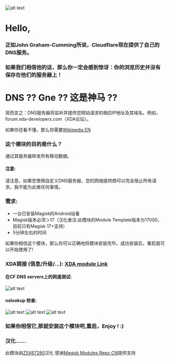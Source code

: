 ![alt text](https://image.ibb.co/e6OwXH/cloudflare.jpg "Logo CloudFareDNS4Magisk")

# Hello,


### 正如John Graham-Cumming所说，Cloudflare现在提供了自己的DNS服务。
### 如果我们相信他的话，那么你一定会感到惊讶：你的浏览历史并没有保存在他们的服务器上！

# DNS ?? Gne ?? 这是神马 ??

简而言之：DNS服务器将监听并提供您网站请求的相应IP地址及其域名。例如，forum.xda-developers.com（XDA论坛）。

如果你还看不懂，那么你需要[Wikipedia EN](https://en.wikipedia.org/wiki/Domain_Name_System)

### 这个模块的目的是什么？
通过其服务器转发所有移动数据。


#### 注意:

请注意，如果您使用自定义DNS服务器，您的网络提供商可以完全阻止所有请求。我不能为此做任何事情。

### 需求:
- 一台已安装Magisk的Android设备 
- Magisk版本必须＞17（汉化者注:此模块的Module Template版本为17000，目前只有Magisk 17+支持）
- 5分钟左右的时间 



如果你相信这个模块，那么你可以正确地将模块安装完毕。成功安装后，重启就可以开始使用了!


### XDA链接 (信息/升级/...): [XDA module Link](https://forum.xda-developers.com/apps/magisk/module-cloudfaredns4magisk-t3772375/)


#### 在CF DNS servers上的网速测试:

![alt text](https://image.ibb.co/mkEg1c/Screenshot_20180404_161654.png "speedtestscr1")


#### nslookup 检查:

![alt text](https://image.ibb.co/eLGTgc/Screenshot_20180404_161711.png "speedtestscr2")
![alt text](https://image.ibb.co/cmpdWc/Screenshot_20180404_191656.png "speedtestscr3")
![alt text](https://image.ibb.co/eXPUBc/Screenshot_20180407_202353.png "speedtestscr4")

### 如果你相信它,那就安装这个模块吧,重启，Enjoy ! :)

### 汉化……
此模块由[Z5X67280](https://github.com/Z5X67280)汉化
感谢[Magisk Modules Repo CN](https://github.com/Magisk-Modules-Repo-CN)提供支持
